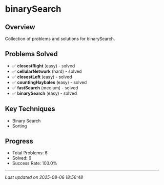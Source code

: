 # binarySearch

## Overview
Collection of problems and solutions for binarySearch.

## Problems Solved
- ✅ **closestRight** (easy) - solved
- ✅ **cellularNetwork** (hard) - solved
- ✅ **closestLeft** (easy) - solved
- ✅ **countingHaybales** (easy) - solved
- ✅ **fastSearch** (medium) - solved
- ✅ **binarySearch** (easy) - solved

## Key Techniques
- Binary Search
- Sorting

## Progress
- Total Problems: 6
- Solved: 6
- Success Rate: 100.0%

---
*Last updated on 2025-08-06 18:56:48*

